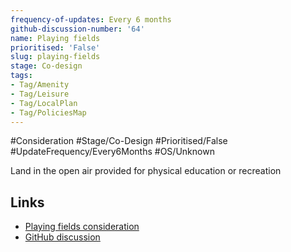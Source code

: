 ```yaml
---
frequency-of-updates: Every 6 months
github-discussion-number: '64'
name: Playing fields
prioritised: 'False'
slug: playing-fields
stage: Co-design
tags:
- Tag/Amenity
- Tag/Leisure
- Tag/LocalPlan
- Tag/PoliciesMap
---
```


#Consideration #Stage/Co-Design #Prioritised/False #UpdateFrequency/Every6Months #OS/Unknown

Land in the open air provided for physical education or recreation

## Links

* [Playing fields consideration](https://design.planning.data.gov.uk/planning-consideration/playing-fields)
* [GitHub discussion](https://github.com/digital-land/data-standards-backlog/discussions/64)